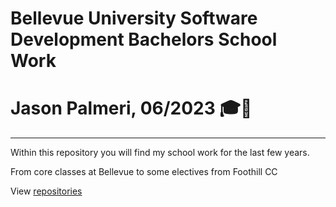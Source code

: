 # Bellevue University Software Development Bachelors School Work

# Jason Palmeri, 06/2023 🎓🎉
---
Within this repository you will find my school work for the last few years.

From core classes at Bellevue to some electives from Foothill CC


View [repositories](https://petster.github.io/jpalmeri-bellevue/)
